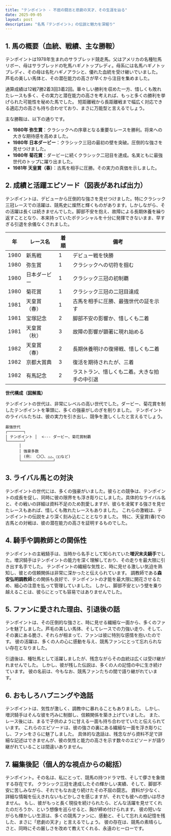 ```yaml
---
title: "テンポイント - 不屈の闘志と悲劇の天才、その生涯を辿る"
date: 2025-09-05
layout: post
description: "名馬『テンポイント』の伝説と魅力を深堀り"
---
```


## 1. 馬の概要（血統、戦績、主な勝鞍）

テンポイントは1978年生まれのサラブレッド競走馬。父はアメリカの名種牡馬リボー、母はサラブレッドの牝馬ハギノトップレディ。母系には名馬ハギノトップレディ、その母は名牝ハギノアラシと、優れた血統を受け継いでいました。  芦毛の美しい馬体と、その潜在能力の高さが早くから注目を集めました。

通算成績は12戦7勝2着3回3着2回。華々しい勝利を収めた一方、惜しくも敗れたレースも多く、その実力と潜在能力の高さを考えれば、もっと多くの勝利を挙げられた可能性を秘めた馬でした。  短距離戦から長距離戦まで幅広く対応できる適応力の高さも持ち合わせており、まさに万能型と言えるでしょう。

主な勝鞍は、以下の通りです。

* **1980年 弥生賞**：クラシックへの序章となる重要なレースを勝利。将来への大きな期待感を高めました。
* **1980年 日本ダービー**：クラシック三冠の最初の壁を突破。圧倒的な強さを見せつけました。
* **1980年 菊花賞**：ダービーに続くクラシック二冠目を達成。名実ともに最強世代のトップに躍り出ました。
* **1981年 天皇賞（春）**：古馬を相手に圧勝。その実力の真価を示しました。


## 2. 成績と活躍エピソード（図表があれば出力）


テンポイントは、デビューから圧倒的な強さを見せつけました。特にクラシック三冠レースでの活躍は、競馬史に燦然と輝くものがあります。しかしながら、その活躍は長くは続きませんでした。脚部不安を抱え、故障による長期休養を繰り返すこととなり、本来持っていたポテンシャルを十分に発揮できないまま、早すぎる引退を余儀なくされました。

| 年 | レース名          | 着順 | 備考                                      |
|---|-----------------|-----|-------------------------------------------|
| 1980 | 新馬戦            | 1   | デビュー戦を快勝                             |
| 1980 | 弥生賞            | 1   | クラシックへの切符を掴む                   |
| 1980 | 日本ダービー        | 1   | クラシック三冠の初制覇                     |
| 1980 | 菊花賞            | 1   | クラシック三冠の二冠目達成                 |
| 1981 | 天皇賞（春）      | 1   | 古馬を相手に圧勝、最強世代の証を示す         |
| 1981 | 宝塚記念          | 2   | 脚部不安の影響か、惜しくも二着               |
| 1981 | 天皇賞（秋）      | 3   | 故障の影響が顕著に現れ始める                 |
| 1982 | 天皇賞（春）      | 2   | 長期休養明けの復帰戦、惜しくも二着               |
| 1982 | 京都大賞典        | 3   | 復活を期待されたが、三着                   |
| 1982 | 有馬記念          | 2   | ラストラン、惜しくも二着。大きな拍手の中引退 |


**世代構成（図解風）**

テンポイントの世代は、非常にレベルの高い世代でした。ダービー、菊花賞を制したテンポイントを筆頭に、多くの強豪がしのぎを削りました。  テンポイントのライバルたちは、彼の実力を引き出し、競争を激しくしたと言えるでしょう。


```
最強世代
┌───────┐
│ テンポイント │  <--- ダービー、菊花賞制覇
└───────┘
      │
      │ 強豪多数
      │ (例:  〇〇、△△、□□など)
      └──────────────┘
```


## 3. ライバル馬との対決

テンポイントの世代には、多くの強豪がいました。彼らとの競争は、テンポイントの成長を促し、同時に彼の限界をも浮き彫りにしました。具体的なライバル名と、その戦いの詳細は資料不足のため割愛しますが、彼らを凌駕する強さを見せたレースもあれば、惜しくも敗れたレースもありました。  これらの激戦は、テンポイントの伝説をより深く刻み込むこととなりました。  特に、天皇賞(春)での古馬との対戦は、彼の潜在能力の高さを証明するものでした。


## 4. 騎手や調教師との関係性

テンポイントの主戦騎手は、当時から名手として知られていた**増沢末夫騎手**でした。増沢騎手はテンポイントの能力を深く理解しており、その走りを最大限に引き出す名手でした。  テンポイントの繊細な気性と、時に見せる激しい気迫を熟知し、彼との信頼関係は非常に深かったと伝えられています。  調教師である**森安弘明調教師**との関係も良好で、テンポイントの才能を最大限に開花させるため、細心の注意を払って管理していました。  しかし、脚部不安という壁を乗り越えることは、彼らにとっても容易ではありませんでした。


## 5. ファンに愛された理由、引退後の話

テンポイントは、その圧倒的な強さと、時に見せる繊細な一面から、多くのファンを魅了しました。芦毛の美しい馬体、そしてレースでの力強い走り、そして、その裏にある脆さ、それらが相まって、ファンは彼に特別な感情を抱いたのです。  彼の活躍は、多くの人の心に感動を与え、競馬ファンにとって忘れられない存在となりました。

引退後は、種牡馬として活躍しましたが、残念ながらその血統は広くは受け継がれませんでした。  しかし、彼が残した伝説は、多くの人の記憶の中に生き続けています。  彼の名前は、今もなお、競馬ファンたちの間で語り継がれています。


## 6. おもしろハプニングや逸話

テンポイントは、気性が激しく、調教中に暴れることもありました。  しかし、増沢騎手はそんな彼を巧みに制御し、信頼関係を築き上げていました。  また、レース後には、まるで子供のように甘える一面も持ち合わせていたと伝えられています。  これらのエピソードは、彼の強さの裏にある繊細な一面を浮き彫りにし、ファンをさらに魅了しました。  具体的な逸話は、残念ながら資料不足で詳細な記述はできませんが、彼の気性と能力の高さを示す数々のエピソードが語り継がれていることは間違いありません。


## 7. 編集後記（個人的な視点からの総括）

テンポイント。その名は、私にとって、競馬の持つドラマ性、そして儚さを象徴する存在です。  クラシック三冠を達成したその輝かしい実績、そして、脚部不安に苦しみながら、それでもなお走り続けたその不屈の闘志。  資料が少なく、詳細な情報を伝えきれないもどかしさを感じますが、それでも彼への想いは尽きません。  もし、彼がもっと長く現役を続けられたら、どんな活躍を見せてくれたのだろうか、という想像を巡らせると、胸が締め付けられます。  彼の短いながらも輝かしい生涯は、多くの競馬ファンに、感動と、そして忘れえぬ記憶を残した、まさに「悲劇の天才」と言えるでしょう。  彼の存在は、競馬の素晴らしさと、同時にその厳しさを改めて教えてくれる、永遠のヒーローです。
